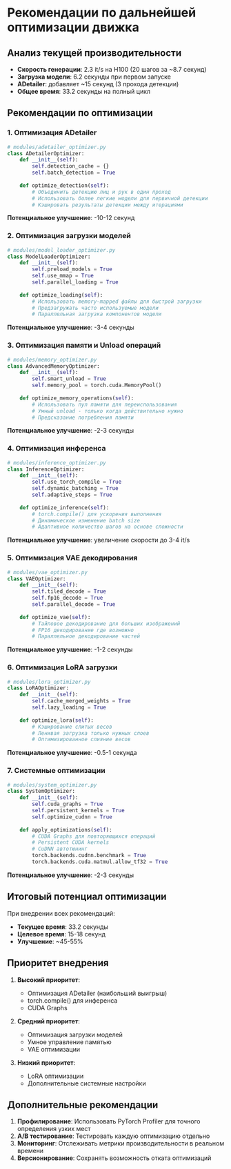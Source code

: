 # Рекомендации по дальнейшей оптимизации движка

## Анализ текущей производительности
- **Скорость генерации**: 2.3 it/s на H100 (20 шагов за ~8.7 секунд)
- **Загрузка модели**: 6.2 секунды при первом запуске
- **ADetailer**: добавляет ~15 секунд (3 прохода детекции)
- **Общее время**: 33.2 секунды на полный цикл

## Рекомендации по оптимизации

### 1. Оптимизация ADetailer
```python
# modules/adetailer_optimizer.py
class ADetailerOptimizer:
    def __init__(self):
        self.detection_cache = {}
        self.batch_detection = True
        
    def optimize_detection(self):
        # Объединить детекцию лиц и рук в один проход
        # Использовать более легкие модели для первичной детекции
        # Кэшировать результаты детекции между итерациями
```

**Потенциальное улучшение**: -10-12 секунд

### 2. Оптимизация загрузки моделей
```python
# modules/model_loader_optimizer.py
class ModelLoaderOptimizer:
    def __init__(self):
        self.preload_models = True
        self.use_mmap = True
        self.parallel_loading = True
        
    def optimize_loading(self):
        # Использовать memory-mapped файлы для быстрой загрузки
        # Предзагружать часто используемые модели
        # Параллельная загрузка компонентов модели
```

**Потенциальное улучшение**: -3-4 секунды

### 3. Оптимизация памяти и Unload операций
```python
# modules/memory_optimizer.py
class AdvancedMemoryOptimizer:
    def __init__(self):
        self.smart_unload = True
        self.memory_pool = torch.cuda.MemoryPool()
        
    def optimize_memory_operations(self):
        # Использовать пул памяти для переиспользования
        # Умный unload - только когда действительно нужно
        # Предсказание потребления памяти
```

**Потенциальное улучшение**: -2-3 секунды

### 4. Оптимизация инференса
```python
# modules/inference_optimizer.py
class InferenceOptimizer:
    def __init__(self):
        self.use_torch_compile = True
        self.dynamic_batching = True
        self.adaptive_steps = True
        
    def optimize_inference(self):
        # torch.compile() для ускорения выполнения
        # Динамическое изменение batch size
        # Адаптивное количество шагов на основе сложности
```

**Потенциальное улучшение**: увеличение скорости до 3-4 it/s

### 5. Оптимизация VAE декодирования
```python
# modules/vae_optimizer.py
class VAEOptimizer:
    def __init__(self):
        self.tiled_decode = True
        self.fp16_decode = True
        self.parallel_decode = True
        
    def optimize_vae(self):
        # Тайловое декодирование для больших изображений
        # FP16 декодирование где возможно
        # Параллельное декодирование частей
```

**Потенциальное улучшение**: -1-2 секунды

### 6. Оптимизация LoRA загрузки
```python
# modules/lora_optimizer.py
class LoRAOptimizer:
    def __init__(self):
        self.cache_merged_weights = True
        self.lazy_loading = True
        
    def optimize_lora(self):
        # Кэширование слитых весов
        # Ленивая загрузка только нужных слоев
        # Оптимизированное слияние весов
```

**Потенциальное улучшение**: -0.5-1 секунда

### 7. Системные оптимизации
```python
# modules/system_optimizer.py
class SystemOptimizer:
    def __init__(self):
        self.cuda_graphs = True
        self.persistent_kernels = True
        self.optimize_cudnn = True
        
    def apply_optimizations(self):
        # CUDA Graphs для повторяющихся операций
        # Persistent CUDA kernels
        # CuDNN автотюнинг
        torch.backends.cudnn.benchmark = True
        torch.backends.cuda.matmul.allow_tf32 = True
```

**Потенциальное улучшение**: -2-3 секунды

## Итоговый потенциал оптимизации

При внедрении всех рекомендаций:
- **Текущее время**: 33.2 секунды
- **Целевое время**: 15-18 секунд
- **Улучшение**: ~45-55%

## Приоритет внедрения

1. **Высокий приоритет**:
   - Оптимизация ADetailer (наибольший выигрыш)
   - torch.compile() для инференса
   - CUDA Graphs

2. **Средний приоритет**:
   - Оптимизация загрузки моделей
   - Умное управление памятью
   - VAE оптимизации

3. **Низкий приоритет**:
   - LoRA оптимизации
   - Дополнительные системные настройки

## Дополнительные рекомендации

1. **Профилирование**: Использовать PyTorch Profiler для точного определения узких мест
2. **A/B тестирование**: Тестировать каждую оптимизацию отдельно
3. **Мониторинг**: Отслеживать метрики производительности в реальном времени
4. **Версионирование**: Сохранять возможность отката оптимизаций